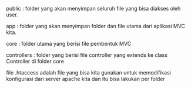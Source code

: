public : folder yang akan menyimpan seluruh file yang bisa diakses oleh user.

app : folder yang akan menyimpan folder dan file utama dari aplikasi MVC kita.

core : folder utama yang berisi file pembentuk MVC

controllers : folder yang berisi file controller yang extends ke class Controller di folder core

file .htaccess adalah file yang bisa kita gunakan untuk memodifikasi konfigurasi dari server apache kita dan itu bisa lakukan per folder
